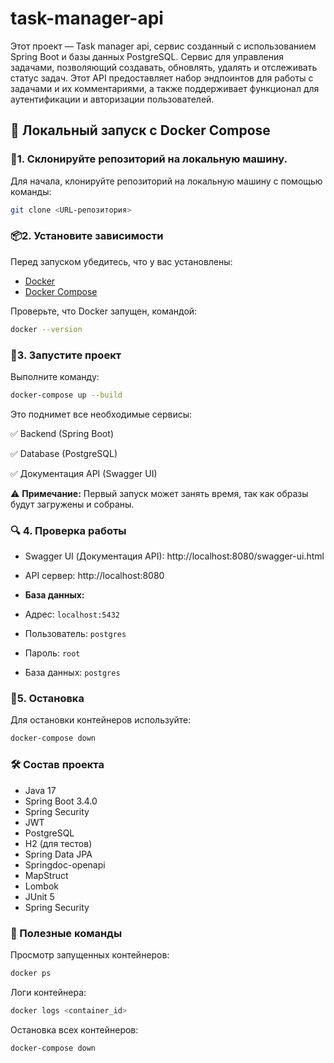 # task-manager-api

Этот проект — Task manager api, сервис созданный с использованием Spring Boot и базы данных PostgreSQL.
Сервис для управления задачами, позволяющий создавать, обновлять, удалять и отслеживать статус задач. 
Этот API предоставляет набор эндпоинтов для работы с задачами и их комментариями, а также поддерживает функционал для аутентификации и авторизации пользователей.

## 🚀 Локальный запуск с Docker Compose
### 💾**1. Склонируйте репозиторий на локальную машину.**
Для начала, клонируйте репозиторий на локальную машину с помощью команды:

```sh
git clone <URL-репозитория>
```
### 📦**2. Установите зависимости**
Перед запуском убедитесь, что у вас установлены:
- [Docker](https://www.docker.com/)
- [Docker Compose](https://docs.docker.com/compose/)

Проверьте, что Docker запущен, командой:
```sh
docker --version
```
### 🌱**3. Запустите проект**
   Выполните команду:

```sh
docker-compose up --build
```
Это поднимет все необходимые сервисы:

✅ Backend (Spring Boot)

✅ Database (PostgreSQL)

✅ Документация API (Swagger UI)

⚠️ **Примечание:** Первый запуск может занять время, так как образы будут загружены и собраны.

### 🔍 **4. Проверка работы**

- Swagger UI (Документация API): http://localhost:8080/swagger-ui.html

- API сервер: http://localhost:8080


- **База данных:**
- Адрес: `localhost:5432`
- Пользователь: `postgres`
- Пароль: `root`
- База данных: `postgres`

### 🛑**5. Остановка**
Для остановки контейнеров используйте:

```sh
docker-compose down
```
### **🛠️ Состав проекта**
- Java 17
- Spring Boot 3.4.0
- Spring Security
- JWT
- PostgreSQL
- H2 (для тестов)
- Spring Data JPA
- Springdoc-openapi
- MapStruct
- Lombok
- JUnit 5
- Spring Security

### **🔧 Полезные команды**
  Просмотр запущенных контейнеров:

```sh
docker ps
```
Логи контейнера:

```sh
docker logs <container_id>
```
Остановка всех контейнеров:

```sh
docker-compose down
```

